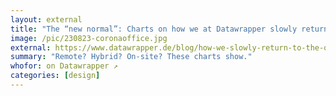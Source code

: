 ```yaml
---
layout: external
title: "The “new normal”: Charts on how we at Datawrapper slowly return to the office"
image: /pic/230823-coronaoffice.jpg
external: https://www.datawrapper.de/blog/how-we-slowly-return-to-the-office
summary: "Remote? Hybrid? On-site? These charts show."
whofor: on Datawrapper ↗
categories: [design]
---
```

